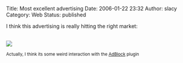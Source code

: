 Title: Most excellent advertising
Date: 2006-01-22 23:32
Author: slacy
Category: Web
Status: published

I think this advertising is really hitting the right market:

[  
![](http://slacy.com/blog/wp-content/ads2.png)  
](http://slacy.com/blog/wp-content/ads1.png)

<small>Actually, I think its some weird interaction with the
[AdBlock](http://adblock.mozdev.org) plugin</small>
